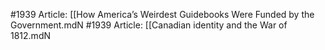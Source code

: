 #1939
Article: [[How America’s Weirdest Guidebooks Were Funded by the Government.mdN
#1939
Article: [[Canadian identity and the War of 1812.mdN

